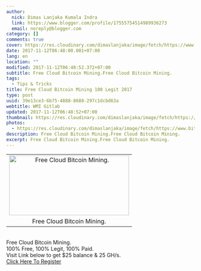 ```yaml
---
author:
  nick: Dimas Lanjaka Kumala Indra
  link: https://www.blogger.com/profile/17555754514989936273
  email: noreply@blogger.com
category: []
comments: true
cover: https://res.cloudinary.com/dimaslanjaka/image/fetch/https://www.bitkonga.com/wp-content/uploads/2016/12/Bitcoin-cloud-mining.jpg
date: 2017-11-12T06:48:00.001+07:00
lang: en
location: ""
modified: 2017-11-12T06:48:52.372+07:00
subtitle: Free Cloud Bitcoin Mining.Free Cloud Bitcoin Mining.
tags:
  - Tips & Tricks
title: Free Cloud Bitcoin Mining 100 Legit 2017
type: post
uuid: 39e13ce3-6b75-4888-8688-297c1dcbd63a
webtitle: WMI Gitlab
updated: 2017-11-12T06:48:52+07:00
thumbnail: https://res.cloudinary.com/dimaslanjaka/image/fetch/https://www.bitkonga.com/wp-content/uploads/2016/12/Bitcoin-cloud-mining.jpg
photos:
  - https://res.cloudinary.com/dimaslanjaka/image/fetch/https://www.bitkonga.com/wp-content/uploads/2016/12/Bitcoin-cloud-mining.jpg
description: Free Cloud Bitcoin Mining.Free Cloud Bitcoin Mining.
excerpt: Free Cloud Bitcoin Mining.Free Cloud Bitcoin Mining.
---
```


<div><table align="center" cellpadding="0" cellspacing="0" class="tr-caption-container" style="margin-left: auto; margin-right: auto; text-align: center;"><tbody><tr><td style="text-align: center;"><a href="https://res.cloudinary.com/dimaslanjaka/image/fetch/https://www.bitkonga.com/wp-content/uploads/2016/12/Bitcoin-cloud-mining.jpg" imageanchor="1" style="margin-left: auto; margin-right: auto;" rel="noopener noreferer nofollow"><img alt="Free Cloud Bitcoin Mining." border="0" data-original-height="400" data-original-width="800" height="160" src="https://res.cloudinary.com/dimaslanjaka/image/fetch/https://www.bitkonga.com/wp-content/uploads/2016/12/Bitcoin-cloud-mining.jpg" title="Free Cloud Bitcoin Mining." width="320"></a></td></tr><tr><td class="tr-caption" style="text-align: center;">Free Cloud Bitcoin Mining.</td></tr></tbody></table><br>Free Cloud Bitcoin Mining. </div><div>100% Free, 100% Legit, 100% Paid. </div><div>Visit Link below to get $25 balance &amp; 25 GH/s. </div><div><a class="w3-btn w3-teal" href="https://safelink-v3.blogspot.com/p/links.html?url=aHR0cDovL3VybHouZnIvNjZZaA==" title="Cloud Bitcoin Mining" rel="noopener noreferer nofollow">Click Here To Register</a></div>